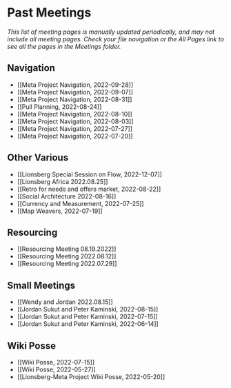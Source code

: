 # Past Meetings

_This list of meeting pages is manually updated periodically, and may not include all meeting pages. Check your file navigation or the All Pages link to see all the pages in the Meetings folder._

## Navigation

- [[Meta Project Navigation, 2022-09-28]]
- [[Meta Project Navigation, 2022-09-07]]
- [[Meta Project Navigation, 2022-08-31]]
- [[Pull Planning, 2022-08-24]]
- [[Meta Project Navigation, 2022-08-10]]
- [[Meta Project Navigation, 2022-08-03]]
- [[Meta Project Navigation, 2022-07-27]]
- [[Meta Project Navigation, 2022-07-20]]

## Other Various

- [[Lionsberg Special Session on Flow, 2022-12-07]]
- [[Lionsberg Africa 2022.08.25]]
- [[Retro for needs and offers market, 2022-08-22]]
- [[Social Architecture 2022-08-16]]
- [[Currency and Measurement, 2022-07-25]]
- [[Map Weavers, 2022-07-19]]

## Resourcing

- [[Resourcing Meeting 08.19.2022]]
- [[Resourcing Meeting 2022.08.12]]
- [[Resourcing Meeting 2022.07.29]]

## Small Meetings

- [[Wendy and Jordan 2022.08.15]]
- [[Jordan Sukut and Peter Kaminski, 2022-08-15]]
- [[Jordan Sukut and Peter Kaminski, 2022-07-15]]
- [[Jordan Sukut and Peter Kaminski, 2022-06-14]]

## Wiki Posse

- [[Wiki Posse, 2022-07-15]]
- [[Wiki Posse, 2022-05-27]]
- [[Lionsberg-Meta Project Wiki Posse, 2022-05-20]]